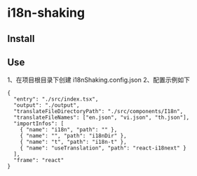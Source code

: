# i18n-shaking

## Install

## Use

1、在项目根目录下创建 i18nShaking.config.json
2、配置示例如下

```
{
  "entry": "./src/index.tsx",
  "output": "./output",
  "translateFileDirectoryPath": "./src/components/I18n",
  "translateFileNames": ["en.json", "vi.json", "th.json"],
  "importInfos": [
    { "name": "i18n", "path": "" },
    { "name": "", "path": "i18nDir" },
    { "name": "t", "path": "i18n-t" },
    { "name": "useTranslation", "path": "react-i18next" }
  ],
  "frame": "react"
}
```
